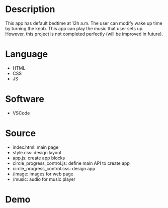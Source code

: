 # Description
This app has default bedtime at 12h a.m. The user can modify wake up time by turning the knob. This app can play the music that user sets up. However, this project is not completed perfectly (will be improved in future).

# Language
- HTML
- CSS
- JS

# Software
- VSCode

# Source
- index.html: main page
- style.css: design layout
- app.js: create app blocks
- circle_progress_control.js: define main API to create app
- circle_progress_control.css: design app
- /image: images for web page
- /music: audio for music player
 
# Demo